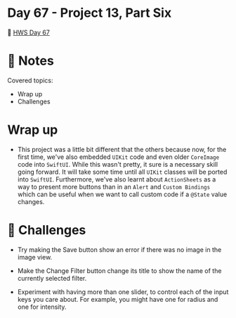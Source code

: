 # Day 67 - Project 13, Part Six

🔗 [HWS Day 67](https://www.hackingwithswift.com/100/swiftui/67)

# 📝 Notes

Covered topics:

- Wrap up
- Challenges

# Wrap up

- This project was a little bit different that the others because now, for the first time, we've also embedded `UIKit` code and even older `CoreImage` code into `SwiftUI`. While this wasn't pretty, it sure is a necessary skill going forward. It will take some time until all `UIKit` classes will be ported into `SwiftUI`. Furthermore, we've also learnt about `ActionSheets` as a way to present more buttons than in an `Alert` and `Custom Bindings` which can be useful when we want to call custom code if a `@State` value changes.

# 🎯 Challenges

>
- Try making the Save button show an error if there was no image in the image view.

>
- Make the Change Filter button change its title to show the name of the currently selected filter.

>
- Experiment with having more than one slider, to control each of the input keys you care about. For example, you might have one for radius and one for intensity.